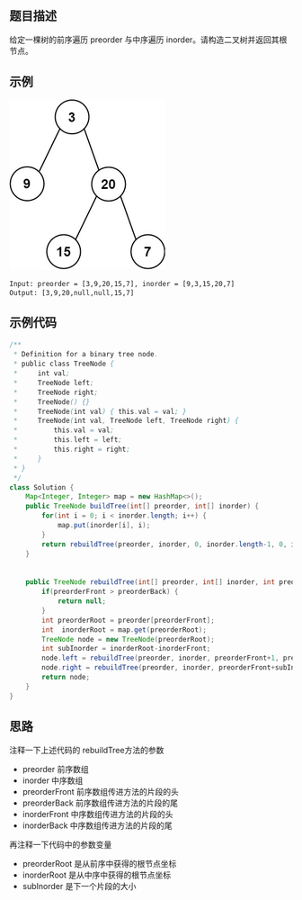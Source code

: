 ## 题目描述
给定一棵树的前序遍历 preorder 与中序遍历  inorder。请构造二叉树并返回其根节点。

## 示例
![image](./img/105-从前序与中序遍历序列构造二叉树.jpg)

``` text
Input: preorder = [3,9,20,15,7], inorder = [9,3,15,20,7]
Output: [3,9,20,null,null,15,7]
```

## 示例代码
``` java
/**
 * Definition for a binary tree node.
 * public class TreeNode {
 *     int val;
 *     TreeNode left;
 *     TreeNode right;
 *     TreeNode() {}
 *     TreeNode(int val) { this.val = val; }
 *     TreeNode(int val, TreeNode left, TreeNode right) {
 *         this.val = val;
 *         this.left = left;
 *         this.right = right;
 *     }
 * }
 */
class Solution {
    Map<Integer, Integer> map = new HashMap<>();
    public TreeNode buildTree(int[] preorder, int[] inorder) {
        for(int i = 0; i < inorder.length; i++) {
            map.put(inorder[i], i);
        }
        return rebuildTree(preorder, inorder, 0, inorder.length-1, 0, inorder.length-1);
    }

    
    public TreeNode rebuildTree(int[] preorder, int[] inorder, int preorderFront, int preorderBack, int inorderFront, int inorderBack) {
        if(preorderFront > preorderBack) {
            return null;
        }
        int preorderRoot = preorder[preorderFront];
        int  inorderRoot = map.get(preorderRoot);
        TreeNode node = new TreeNode(preorderRoot);
        int subInorder = inorderRoot-inorderFront;
        node.left = rebuildTree(preorder, inorder, preorderFront+1, preorderFront+subInorder, inorderFront, inorderRoot-1);
        node.right = rebuildTree(preorder, inorder, preorderFront+subInorder+1, preorderBack, inorderRoot+1, inorderBack);
        return node;
    }
}
```

## 思路
注释一下上述代码的 rebuildTree方法的参数
* preorder 前序数组
* inorder 中序数组
* preorderFront 前序数组传进方法的片段的头
* preorderBack 前序数组传进方法的片段的尾
* inorderFront 中序数组传进方法的片段的头
* inorderBack 中序数组传进方法的片段的尾
  
再注释一下代码中的参数变量
* preorderRoot 是从前序中获得的根节点坐标
* inorderRoot 是从中序中获得的根节点坐标
* subInorder 是下一个片段的大小